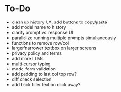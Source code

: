 # To-Do
- clean up history UX, add buttons to copy/paste
- add model name to history
- clarify prompt vs. response UI
- parallelize running multiple prompts simultaneously
- functions to remove row/col 
- larger/narrower textbox on larger screens
- privacy policy and terms
- add more LLMs
- multi-cursor typing
- model form validation
- add padding to last col top row?
- diff check selection
- add back filler text on click away?

